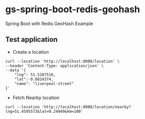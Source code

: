 # gs-spring-boot-redis-geohash

Spring Boot with Redis GeoHash Example

## Test application

* Create a location

```shell
curl --location 'http://localhost:8080/location' \
--header 'Content-Type: application/json' \
--data '{
    "lng": 51.5187516,
    "lat":-0.0814374,
    "name": "liverpool-street"
}'
```

* Fetch Nearby location

```shell
curl --location 'http://localhost:8080/location/nearby?lng=51.4595573&lat=0.24949&km=100'
```